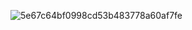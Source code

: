 ![5e67c64bf0998cd53b483778a60af7fe](https://cdn.jsdelivr.net/gh/pickices/Typora_Image/picgo/20210614181911.png)

